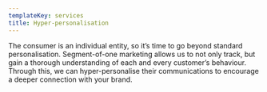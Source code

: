 ```yaml
---
templateKey: services
title: Hyper-personalisation
---
```

The consumer is an individual entity, so it’s time to go beyond standard personalisation. Segment-of-one marketing allows us to not only track, but gain a thorough understanding of each and every customer’s behaviour. Through this, we can hyper-personalise their communications to encourage a deeper connection with your brand.

